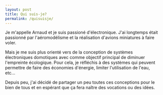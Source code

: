 ```yaml
---
layout: post
title: Qui suis-je?
permalink: /quisuisje/
---
```


Je m'appelle Arnaud et je suis passioné d'électronique. J'ai longtemps était passionné par l'aéromodélisme et la réalisation d'avions miniatures à faire voler. 

Mais je me suis plus orienté vers de la conception de systèmes électroniques domotiques avec comme objectif principal de diminuer l'empreinte écologique. 
Pour cela, je réfléchis à des systèmes qui peuvent permettre de faire des économies d'énergie, limiter l'utilisation de l'eau, etc...

Depuis peu, j'ai décidé de partager un peu toutes ces conceptions pour le bien de tous et en espérant que ça fera naître des vocations ou des idées.
